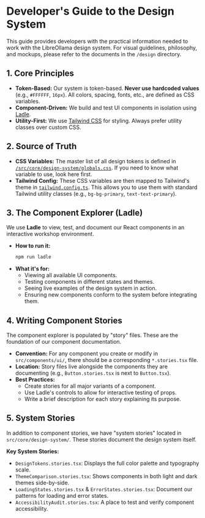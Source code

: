 # Developer's Guide to the Design System

This guide provides developers with the practical information needed to work with the LibreOllama design system. For visual guidelines, philosophy, and mockups, please refer to the documents in the `/design` directory.

## 1. Core Principles

- **Token-Based:** Our system is token-based. **Never use hardcoded values** (e.g., `#FFFFFF`, `16px`). All colors, spacing, fonts, etc., are defined as CSS variables.
- **Component-Driven:** We build and test UI components in isolation using [Ladle](https://ladle.dev/).
- **Utility-First:** We use [Tailwind CSS](https://tailwindcss.com/) for styling. Always prefer utility classes over custom CSS.

## 2. Source of Truth

- **CSS Variables:** The master list of all design tokens is defined in [`/src/core/design-system/globals.css`](../../src/core/design-system/globals.css). If you need to know what variable to use, look here first.
- **Tailwind Config:** These CSS variables are then mapped to Tailwind's theme in [`tailwind.config.ts`](../../tailwind.config.ts). This allows you to use them with standard Tailwind utility classes (e.g., `bg-bg-primary`, `text-text-primary`).

## 3. The Component Explorer (Ladle)

We use **Ladle** to view, test, and document our React components in an interactive workshop environment.

- **How to run it:**
  ```bash
  npm run ladle
  ```
- **What it's for:**
    - Viewing all available UI components.
    - Testing components in different states and themes.
    - Seeing live examples of the design system in action.
    - Ensuring new components conform to the system before integrating them.

## 4. Writing Component Stories

The component explorer is populated by "story" files. These are the foundation of our component documentation.

- **Convention:** For any component you create or modify in `src/components/ui/`, there should be a corresponding `*.stories.tsx` file.
- **Location:** Story files live alongside the components they are documenting (e.g., `Button.stories.tsx` is next to `Button.tsx`).
- **Best Practices:**
    - Create stories for all major variants of a component.
    - Use Ladle's controls to allow for interactive testing of props.
    - Write a brief description for each story explaining its purpose.

## 5. System Stories

In addition to component stories, we have "system stories" located in `src/core/design-system/`. These stories document the design system itself.

**Key System Stories:**
- `DesignTokens.stories.tsx`: Displays the full color palette and typography scale.
- `ThemeComparison.stories.tsx`: Shows components in both light and dark themes side-by-side.
- `LoadingStates.stories.tsx` & `ErrorStates.stories.tsx`: Document our patterns for loading and error states.
- `AccessibilityAudit.stories.tsx`: A place to test and verify component accessibility. 